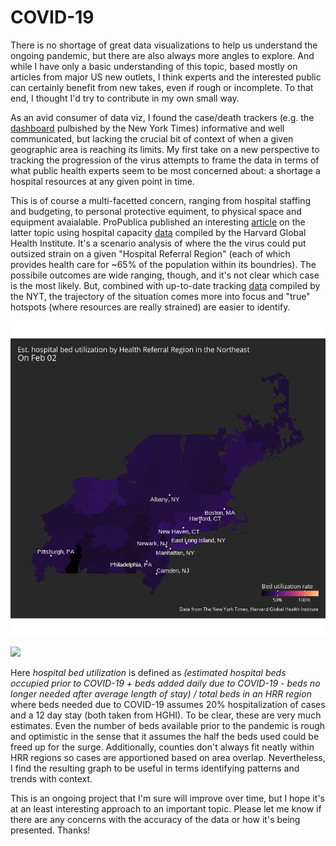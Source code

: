 # COVID-19

There is no shortage of great data visualizations to help us understand the ongoing pandemic, but there are also always more angles to explore. And while I have only a basic understanding of this topic, based mostly on articles from major US new outlets, I think experts and the interested public can certainly benefit from new takes, even if rough or incomplete. To that end, I thought I'd try to contribute in my own small way.

As an avid consumer of data viz, I found the case/death trackers (e.g. the [dashboard](https://www.nytimes.com/interactive/2020/us/coronavirus-us-cases.html) pulbished by the New York Times) informative and well communicated, but lacking the crucial bit of context of when a given geographic area is reaching its limits. My first take on a new perspective to tracking the progression of the virus attempts to frame the data in terms of what public health experts seem to be most concerned about: a shortage a hospital resources at any given point in time.

This is of course a multi-facetted concern, ranging from hospital staffing and budgeting, to personal protective equiment, to physical space and equipment avaialable. ProPublica published an interesting [article](https://projects.propublica.org/graphics/covid-hospitals) on the latter topic using hospital capacity [data](https://globalepidemics.org/our-data/hospital-capacity/) compiled by the Harvard Global Health Institute. It's a scenario analysis of where the the virus could put outsized strain on a given "Hospital Referral Region" (each of which provides health care for ~65% of the population within its boundries). The possibile outcomes are wide ranging, though, and it's not clear which case is the most likely. But, combined with up-to-date tracking [data](https://github.com/nytimes/covid-19-data) compiled by the NYT, the trajectory of the situation comes more into focus and "true" hotspots (where resources are really strained) are easier to identify.

![](Northeast.gif)

![](West.gif)

Here _hospital bed utilization_ is defined as _(estimated hospital beds occupied prior to COVID-19 + beds added daily due to COVID-19 - beds no longer needed after average length of stay) / total beds in an HRR region_ where beds needed due to COVID-19 assumes 20% hospitalization of cases and a 12 day stay (both taken from HGHI). To be clear, these are very much estimates. Even the number of beds available prior to the pandemic is rough and optimistic in the sense that it assumes the half the beds used could be freed up for the surge. Additionally, counties don't always fit neatly within HRR regions so cases are apportioned based on area overlap. Nevertheless, I find the resulting graph to be useful in terms identifying patterns and trends with context.

This is an ongoing project that I'm sure will improve over time, but I hope it's at an least interesting approach to an important topic. Please let me know if there are any concerns with the accuracy of the data or how it's being presented. Thanks!
